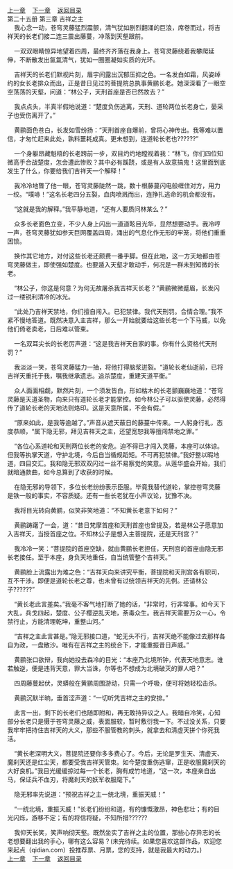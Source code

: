 
[上一章](https://github.com/xiaominghe2014/spider_book/blob/master/book/知北游/第360章.md)&nbsp;&nbsp;&nbsp;&nbsp;[下一章](https://github.com/xiaominghe2014/spider_book/blob/master/book/知北游/第362章.md)&nbsp;&nbsp;&nbsp;&nbsp;[返回目录](https://github.com/xiaominghe2014/spider_book/blob/master/book/知北游/README.md)
<br /> 第二十五册 第三章 吉祥之主<br />
        我心念一动，苍穹灵藤猛烈震颤，清气犹如剧烈翻涌的巨浪，席卷而过，将吉祥天的长老们接二连三震出藤蔓，冲落到天壑跟前。

    一双双眼睛惊异地望着四周，最终齐齐落在我身上。苍穹灵藤绕着我攀爬延伸，不断散发出氤氲清气，犹如一圈圈凝如实质的光环。

    吉祥天的长老们默视片刻，眉宇间露出沉郁压抑之色。一名发白如霜，风姿绰约的女长老排众而出，正是昔日见过的菩提院总执事黄鹂长老。她深深看了一眼空空荡荡的天壑，问道：“林公子，天刑首座是否已然故去？”

    我点点头，半真半假地说道：“楚度负伤逃离，天刑、道轮两位长老身亡，晏采子也受伤离开了。”

    黄鹂面色苍白，长发如雪纷扬：“天刑首座自爆前，曾将心神传出。我等难以置信，才匆忙赶来此处，孰料噩耗成真。更未想到，连道轮长老也??????”

    一个身躯昂藏魁梧的长老跨前一步，双目灼灼地瞠视着我：“林飞，你们四位知微高手合战楚度，怎会遭此惨败？其中必有蹊跷，或是有人故意搞鬼！这里面到底发生了什么，你要给我们吉祥天一个解释！”

    我冷冷地瞥了他一眼，苍穹灵藤陡然一跳，数十根藤蔓闪电般缠住对方，用力一绞。“噗哧！”这名长老四分五裂，血肉喷溅而出，连挣扎逃命的机会都没有。

    “这就是我的解释。”我平静地道，“还有人要质问林某么？”

    众多长老面色立变，不少人身上闪出一道道眩目光华，显然想要动手。我冷哼一声，苍穹灵藤犹如参天巨网覆盖四周，涌出的气息化作无形的牢笼，将他们重重困锁。

    换作其它地方，对付这些长老还颇费一番手脚。但在此地，这一方天地都由苍穹灵藤做主，即使强如楚度。也要遁入天壑才敢动手，何况是一群未到知微的长老。

    “林公子，你这是何意？为何无故屠杀我吉祥天长老？”黄鹂微微蹙眉，长发闪过一缕锐利清冷的冰光。

    “此处乃吉祥天禁地，你们擅自闯入。已犯禁律。我代天刑罚。合情合理。”我不紧不慢地答道。既然决意入主吉祥，那么一开始就要给这些长老一个下马威，以免他们倚老卖老，日后难以管束。

    一名双耳尖长的长老厉声道：“这是我吉祥天自家的事。你有什么资格代天刑罚？”

    我淡淡一笑，苍穹灵藤猛力一抽，将他打得脑浆迸裂。“道轮长老仙逝前，已将吉祥天重托于我，嘱我继承遗志。追杀楚度，重建天道平衡。”

    众人面面相觑，默然片刻，一个须发皆白，形如枯木的长老颤巍巍地道：“苍穹灵藤是天道圣物，向来只有道轮长老才能掌控。如今林公子可以驱使灵藤，必然得传了道轮长老的天地法则烙印。这是天意所属，不会有假。”

    “原来如此，是我等逾越了。”声音从遮天蔽日的藤蔓中传来。一人躬身行礼，态度恭顺，“属下隐无邪，拜见吉祥天之主，还望宽恕我等擅闯禁地之罪。”

    “各位心系道轮和天刑两位长老的安危。迫不得已才闯入灵藤，本座可以体谅。但我等执掌天道，守护北境，今后自当循规蹈矩。不可再犯禁律。”我好整以暇地道，四目交汇。我和隐无邪双双闪过一丝不易察觉的笑意。从莲华盛会开始，我们就暗通款曲，如今总算到了收获的时候。

    在隐无邪的导领下，多位长老纷纷表示臣服。毕竟我替代道轮，掌控苍穹灵藤是铁一般的事实，不容质疑。还有一些长老犹在小声议论，犹豫不决。

    我将目光转向黄鹂，似笑非笑地道：“不知黄长老意下如何？”

    黄鹂踌躇了一会，道：“昔日梵摩首座和天刑首座也曾提及，若是林公子愿意加入吉祥天，当授首座之位。不知林公子是想入主菩提院，还是天刑宫？”

    我冷冷一笑：“菩提院的首座空缺，就由黄鹂长老担任，天刑宫的首座由隐无邪长老接任。至于本座，身负天地重任，自当统管整个吉祥天。”

    黄鹂脸上流露出为难之色：“吉祥天向来讲究平衡，菩提院和天刑宫各有职司，互不干涉。即便是道轮长老之尊，也未曾有过统领吉祥天的先例。还请林公子??????”

    “黄长老此言差矣。”我毫不客气地打断了她的话，“非常时，行非常事。如今天下大乱，兵戈四起，楚度、公子樱逆乱天地，荼毒众生。我吉祥天需要万众一心，令禁行止，方能清理乾坤，重整山河。”

    “吉祥之主此言甚是。”隐无邪接口道，“蛇无头不行，吉祥天绝不能像过去那样各自为政，一盘散沙。唯有在吉祥之主的统合下，才能重振昔日声威。”

    黄鹂张口欲辩，我向她投去森冷的目光：“本座乃北境所钟，代表天地意志。谁若触逆，便是违背天意，罪大当诛，尔等也不想成为北境破灭的罪人吧？”

    四周藤蔓起伏，灵蟒般在黄鹂周围游动，只需一个呼吸，便可将她轻松击杀。

    黄鹂沉默半晌，垂首涩声道：“一切听凭吉祥之主的安排。”

    此言一出，剩下的长老们也随即附和，再无敢持异议之人。我暗自冷笑，心知部分长老只是慑于苍穹灵藤之威，表面服软，暂时敷衍我一下。不过没关系，只要我牢牢把持住吉祥天的大义，那些不服管教的刺头，就拿去和清虚天拼个你死我活。

    “黄长老深明大义，菩提院还要你多多费心了。今后，无论是罗生天、清虚天、魔刹天还是红尘天，都要受我吉祥天管束。如今楚度重伤逃窜，正是收服魔刹天的大好良机。”我目光缓缓掠过每一个长老，胸有成竹地道，“这一次，本座亲自出马，保证兵不血刃，将魔刹天的妖军收服麾下。”

    隐无邪率先说道：“预祝吉祥之主一统北境，重振天威！”

    “一统北境，重振天威！”长老们纷纷和道，有的慷慨激昂，神色悲壮；有的目光闪烁，游移不定；有的将信将疑，不知所措??????

    我仰天长笑，笑声响彻天壑。既然坐实了吉祥之主的位置，那些心存异志的长老想要翻出我的手心，哪有这么容易？(未完待续。如果您喜欢这部作品，欢迎您来起点（qidian.com）投推荐票、月票，您的支持，就是我最大的动力。)
  <br />
[上一章](https://github.com/xiaominghe2014/spider_book/blob/master/book/知北游/第360章.md)&nbsp;&nbsp;&nbsp;&nbsp;[下一章](https://github.com/xiaominghe2014/spider_book/blob/master/book/知北游/第362章.md)&nbsp;&nbsp;&nbsp;&nbsp;[返回目录](https://github.com/xiaominghe2014/spider_book/blob/master/book/知北游/README.md)
